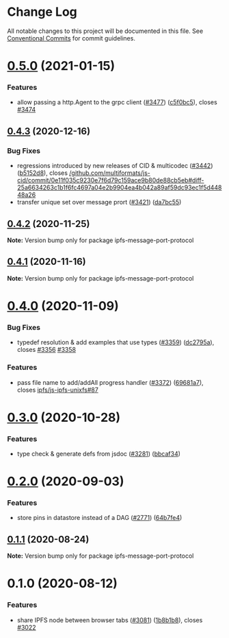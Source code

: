 # Change Log

All notable changes to this project will be documented in this file. See
[Conventional Commits](https://conventionalcommits.org) for commit guidelines.

# [0.5.0](https://github.com/ipfs/js-ipfs/compare/ipfs-message-port-protocol@0.4.3...ipfs-message-port-protocol@0.5.0) (2021-01-15)

### Features

- allow passing a http.Agent to the grpc client
  ([#3477](https://github.com/ipfs/js-ipfs/issues/3477))
  ([c5f0bc5](https://github.com/ipfs/js-ipfs/commit/c5f0bc5eeee15369b7d02901035b04184a8608d2)),
  closes [#3474](https://github.com/ipfs/js-ipfs/issues/3474)

## [0.4.3](https://github.com/ipfs/js-ipfs/compare/ipfs-message-port-protocol@0.4.2...ipfs-message-port-protocol@0.4.3) (2020-12-16)

### Bug Fixes

- regressions introduced by new releases of CID & multicodec
  ([#3442](https://github.com/ipfs/js-ipfs/issues/3442))
  ([b5152d8](https://github.com/ipfs/js-ipfs/commit/b5152d8cc93ecc8d39fc353ea66d7eaf1661e3c0)),
  closes
  [/github.com/multiformats/js-cid/commit/0e11f035c9230e7f6d79c159ace9b80de88cb5eb#diff-25a6634263c1b1f6fc4697a04e2b9904ea4b042a89af59dc93ec1f5d44848a26](https://github.com//github.com/multiformats/js-cid/commit/0e11f035c9230e7f6d79c159ace9b80de88cb5eb/issues/diff-25a6634263c1b1f6fc4697a04e2b9904ea4b042a89af59dc93ec1f5d44848a26)
- transfer unique set over message prort
  ([#3421](https://github.com/ipfs/js-ipfs/issues/3421))
  ([da7bc55](https://github.com/ipfs/js-ipfs/commit/da7bc55e8dfbdc200ef43ccbf774bbc24af07785))

## [0.4.2](https://github.com/ipfs/js-ipfs/compare/ipfs-message-port-protocol@0.4.1...ipfs-message-port-protocol@0.4.2) (2020-11-25)

**Note:** Version bump only for package ipfs-message-port-protocol

## [0.4.1](https://github.com/ipfs/js-ipfs/compare/ipfs-message-port-protocol@0.4.0...ipfs-message-port-protocol@0.4.1) (2020-11-16)

**Note:** Version bump only for package ipfs-message-port-protocol

# [0.4.0](https://github.com/ipfs/js-ipfs/compare/ipfs-message-port-protocol@0.3.0...ipfs-message-port-protocol@0.4.0) (2020-11-09)

### Bug Fixes

- typedef resolution & add examples that use types
  ([#3359](https://github.com/ipfs/js-ipfs/issues/3359))
  ([dc2795a](https://github.com/ipfs/js-ipfs/commit/dc2795a4f3b515683d09967ce611bf87d5e67f86)),
  closes [#3356](https://github.com/ipfs/js-ipfs/issues/3356)
  [#3358](https://github.com/ipfs/js-ipfs/issues/3358)

### Features

- pass file name to add/addAll progress handler
  ([#3372](https://github.com/ipfs/js-ipfs/issues/3372))
  ([69681a7](https://github.com/ipfs/js-ipfs/commit/69681a7d7a8434c11f6f10e370e324f5a3d31042)),
  closes
  [ipfs/js-ipfs-unixfs#87](https://github.com/ipfs/js-ipfs-unixfs/issues/87)

# [0.3.0](https://github.com/ipfs/js-ipfs/compare/ipfs-message-port-protocol@0.2.0...ipfs-message-port-protocol@0.3.0) (2020-10-28)

### Features

- type check & generate defs from jsdoc
  ([#3281](https://github.com/ipfs/js-ipfs/issues/3281))
  ([bbcaf34](https://github.com/ipfs/js-ipfs/commit/bbcaf34111251b142273a5675f4754ff68bd9fa0))

# [0.2.0](https://github.com/ipfs/js-ipfs/compare/ipfs-message-port-protocol@0.1.1...ipfs-message-port-protocol@0.2.0) (2020-09-03)

### Features

- store pins in datastore instead of a DAG
  ([#2771](https://github.com/ipfs/js-ipfs/issues/2771))
  ([64b7fe4](https://github.com/ipfs/js-ipfs/commit/64b7fe41738cbe96d5a9075f0c01156c6f889c40))

## [0.1.1](https://github.com/ipfs/js-ipfs/compare/ipfs-message-port-protocol@0.1.0...ipfs-message-port-protocol@0.1.1) (2020-08-24)

**Note:** Version bump only for package ipfs-message-port-protocol

# 0.1.0 (2020-08-12)

### Features

- share IPFS node between browser tabs
  ([#3081](https://github.com/ipfs/js-ipfs/issues/3081))
  ([1b8b1b8](https://github.com/ipfs/js-ipfs/commit/1b8b1b822a252498889c54972a1f57e1fedc39d0)),
  closes [#3022](https://github.com/ipfs/js-ipfs/issues/3022)
